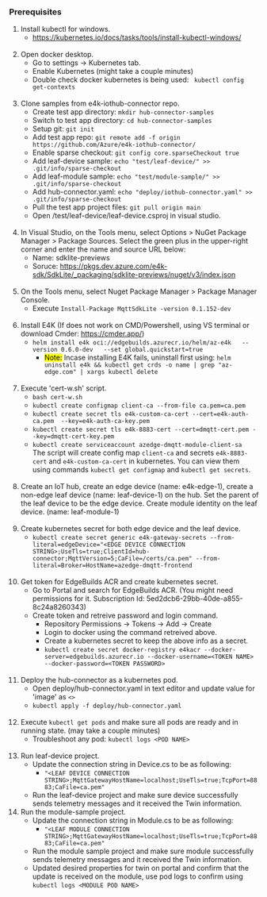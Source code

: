 ### Prerequisites
1. Install kubectl for windows.
    - https://kubernetes.io/docs/tasks/tools/install-kubectl-windows/
<br/><br>   
2. Open docker desktop.
    - Go to settings -> Kubernetes tab.
    - Enable Kubernetes (might take a couple minutes)
    - Double check docker kubernetes is being used: ` kubectl config get-contexts`
<br/><br>  
3. Clone samples from e4k-iothub-connector repo.
    - Create test app directory: `mkdir hub-connector-samples`
    - Switch to test app directory: `cd hub-connector-samples`
    - Setup git: `git init`
    - Add test app repo: `git remote add -f origin https://github.com/Azure/e4k-iothub-connector/`
    - Enable sparse checkout: `git config core.sparseCheckout true`
    - Add leaf-device sample: `echo "test/leaf-device/" >> .git/info/sparse-checkout`
    - Add leaf-module sample: `echo "test/module-sample/" >> .git/info/sparse-checkout`
    - Add hub-connector.yaml: `echo "deploy/iothub-connector.yaml" >> .git/info/sparse-checkout`
    - Pull the test app project files: `git pull origin main`
    - Open /test/leaf-device/leaf-device.csproj in visual studio.
<br/><br> 
4. In Visual Studio, on the Tools menu, select Options > NuGet Package Manager > Package Sources. Select the green plus in the upper-right corner and enter the name and source URL below:
    - Name: sdklite-previews
    - Soruce: https://pkgs.dev.azure.com/e4k-sdk/SdkLite/_packaging/sdklite-previews/nuget/v3/index.json
<br/><br>  
5. On the Tools menu, select Nuget Package Manager > Package Manager Console.
    - Execute `Install-Package MqttSdkLite -version 0.1.152-dev`
<br/><br>
6. Install E4K (If does not work on CMD/Powershell, using VS terminal or download Cmder: https://cmder.app/)
    - `helm install e4k oci://edgebuilds.azurecr.io/helm/az-e4k   --version 0.6.0-dev   --set global.quickstart=true`
        - <mark>Note:</mark> Incase installing E4K fails, uninstall first using: `helm uninstall e4k && kubectl get crds -o name | grep "az-edge.com" | xargs kubectl delete`
<br/><br>
7. Execute 'cert-w.sh' script. 
    - `bash cert-w.sh`
    - `kubectl create configmap client-ca --from-file ca.pem=ca.pem`
    - `kubectl create secret tls e4k-custom-ca-cert --cert=e4k-auth-ca.pem  --key=e4k-auth-ca-key.pem`
    - `kubectl create secret tls e4k-8883-cert --cert=dmqtt-cert.pem --key=dmqtt-cert-key.pem`
    - `kubectl create serviceaccount azedge-dmqtt-module-client-sa`\
    The script will create config map `client-ca` and secrets `e4k-8883-cert` and `e4k-custom-ca-cert` in kubernetes. You can view them using commands `kubectl get configmap` and `kubectl get secrets`.
<br/><br>
8. Create an IoT hub, create an edge device (name: e4k-edge-1), create a non-edge leaf device (name: leaf-device-1) on the hub. Set the parent of the leaf device to be the edge device. Create module identity on the leaf device. (name: leaf-module-1)
<br/><br>
9. Create kubernetes secret for both edge device and the leaf device.
    - `kubectl create secret generic e4k-gateway-secrets --from-literal=edgeDevice="<EDGE DEVICE CONNECTION STRING>;UseTls=true;ClientId=hub-connector;MqttVersion=5;CaFile=/certs/ca.pem" --from-literal=Broker=HostName=azedge-dmqtt-frontend`
<br/><br>
10. Get token for EdgeBuilds ACR and create kubernetes secret.
    - Go to Portal and search for EdgeBuilds ACR. (You might need permissions for it. Subscription Id: 5ed2dcb6-29bb-40de-a855-8c24a8260343)
    - Create token and retreive password and login command.
        - Repository Permissions -> Tokens -> Add -> Create
        - Login to docker using the command retreived above.
        - Create a kubernetes secret to keep the above info as a secret.
        - `kubectl create secret docker-registry e4kacr --docker-server=edgebuilds.azurecr.io --docker-username=<TOKEN NAME> --docker-password=<TOKEN PASSWORD>`
<br/><br>        
11. Deploy the hub-connector as a kubernetes pod.
    - Open deploy/hub-connector.yaml in text editor and update value for 'image' as `<>`
    - `kubectl apply -f deploy/hub-connector.yaml`
<br/><br>
12. Execute `kubectl get pods` and make sure all pods are ready and in running state. (may take a couple minutes)
    - Troubleshoot any pod: `kubectl logs <POD NAME>`
<br/><br>
13. Run leaf-device project.
    - Update the connection string in Device.cs to be as following:
        - `"<LEAF DEVICE CONNECTION STRING>;MqttGatewayHostName=localhost;UseTls=true;TcpPort=8883;CaFile=ca.pem"`
    - Run the leaf-device project and make sure device successfully sends telemetry messages and it received the Twin information.
14. Run the module-sample project.
    -  Update the connection string in Module.cs to be as following:
        - `"<LEAF MODULE CONNECTION STRING>;MqttGatewayHostName=localhost;UseTls=true;TcpPort=8883;CaFile=ca.pem"`
    - Run the module sample project and make sure module successfully sends telemetry messages and it received the Twin information. 
    - Updated desired properties for twin on portal and confirm that the update is received on the module, use pod logs to confirm using `kubectl logs <MODULE POD NAME>`